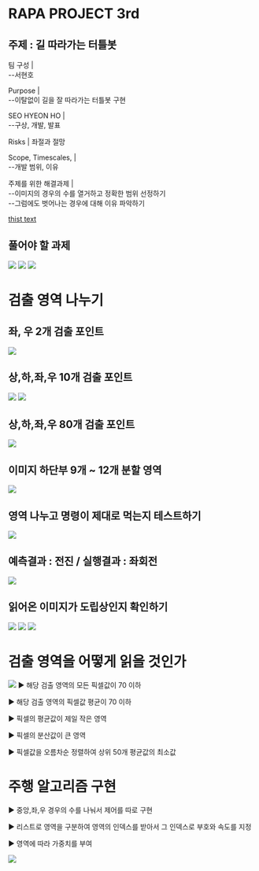 # RAPA PROJECT 3rd
## 주제 : 길 따라가는 터틀봇

팀 구성 |               
--서현호   

Purpose |               
--이탈없이 길을 잘 따라가는 터틀봇 구현  

SEO HYEON HO |          
--구상, 개발, 발표  

Risks | 좌절과 절망  

Scope, Timescales, |    
--개발 범위, 이유  

주제를 위한 해결과제 |   
--이미지의 경우의 수를 열거하고 정확한 범위 선정하기   
--그럼에도 벗어나는 경우에 대해 이유 파악하기   


[thist text](./project_desc/README.md)


## 풀어야 할 과제  
<img src='./검출영역_나누기.png' />  
<img src='./영역을_어떻게_읽을것인가.png' />  
<img src='./주행_알고리즘_구현.png' />  

# 검출 영역 나누기  
## 좌, 우 2개 검출 포인트  
<img src='./검출영역.png' />  

## 상,하,좌,우 10개 검출 포인트  
<img src='./영역_더많이1.png' />  
<img src='./영역_더많이2.png' />  

## 상,하,좌,우 80개 검출 포인트  
<img src='./80개의 _영역나눔.png' />  

## 이미지 하단부 9개 ~ 12개 분할 영역  
<img src='./9개의_영역나누고_평균_분산확.png' />  

## 영역 나누고 명령이 제대로 먹는지 테스트하기  
<img src='./영역나누고_명령이_먹는지_테스트1.png' />  

## 예측결과 : 전진  /  실행결과 : 좌회전  
<img src='./영역나누고_명령이_먹는지_테스트2.png' />  

## 읽어온 이미지가 도립상인지 확인하기  
<img src='./영역의_평균값으로_도립상확.png' />  
<img src='./영역의_평균값으로_도립상확인2.png' /> 
<img src='./영역의_평균값으로_도립상확인3.png' /> 

# 검출 영역을 어떻게 읽을 것인가  
<img src='./영역을_어떻게_읽을것인가.png' />  
▶ 해당 검출 영역의 모든 픽셀값이 70 이하  

▶ 해당 검출 영역의 픽셀값 평균이 70 이하  

▶ 픽셀의 평균값이 제일 작은 영역  

▶ 픽셀의 분산값이 큰 영역  

▶ 픽셀값을 오름차순 정렬하여 상위 50개 평균값의 최소값  

# 주행 알고리즘 구현  

▶  중앙,좌,우 경우의 수를 나눠서 제어를 따로 구현  


▶  리스트로 영역을 구분하여 영역의 인덱스를 받아서 그 인덱스로 부호와 속도를 지정  

▶   영역에 따라 가중치를 부여   




<img src='https://www.ros.org/imgs/ros-noetic-ninjemys.svg' />

